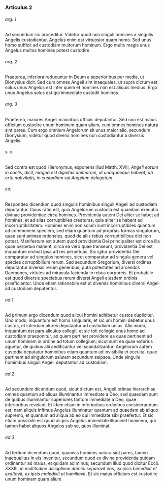 ### Articulus 2

###### arg. 1
Ad secundum sic proceditur. Videtur quod non singuli homines a singulis Angelis custodiantur. Angelus enim est virtuosior quam homo. Sed unus homo sufficit ad custodiam multorum hominum. Ergo multo magis unus Angelus multos homines potest custodire.

###### arg. 2
Praeterea, inferiora reducuntur in Deum a superioribus per media, ut Dionysius dicit. Sed cum omnes Angeli sint inaequales, ut supra dictum est, solus unus Angelus est inter quem et homines non est aliquis medius. Ergo unus Angelus solus est qui immediate custodit homines.

###### arg. 3
Praeterea, maiores Angeli maioribus officiis deputantur. Sed non est maius officium custodire unum hominem quam alium, cum omnes homines natura sint pares. Cum ergo omnium Angelorum sit unus maior alio, secundum Dionysium, videtur quod diversi homines non custodiantur a diversis Angelis.

###### s. c.
Sed contra est quod Hieronymus, exponens illud Matth. XVIII, *Angeli eorum in caelis*, dicit, *magna est dignitas animarum, ut unaquaeque habeat, ab ortu nativitatis, in custodiam sui Angelum delegatum*.

###### co.
Respondeo dicendum quod singulis hominibus singuli Angeli ad custodiam deputantur. Cuius ratio est, quia Angelorum custodia est quaedam executio divinae providentiae circa homines. Providentia autem Dei aliter se habet ad homines, et ad alias corruptibiles creaturas, quia aliter se habent ad incorruptibilitatem. Homines enim non solum sunt incorruptibiles quantum ad communem speciem, sed etiam quantum ad proprias formas singulorum, quae sunt animae rationales, quod de aliis rebus corruptibilibus dici non potest. Manifestum est autem quod providentia Dei principaliter est circa illa quae perpetuo manent, circa ea vero quae transeunt, providentia Dei est inquantum ordinat ipsa ad res perpetuas. Sic igitur providentia Dei comparatur ad singulos homines, sicut comparatur ad singula genera vel species corruptibilium rerum. Sed secundum Gregorium, diversi ordines deputantur diversis rerum generibus; puta potestates ad arcendos Daemones, virtutes ad miracula facienda in rebus corporeis. Et probabile est quod diversis speciebus rerum diversi Angeli eiusdem ordinis praeficiantur. Unde etiam rationabile est ut diversis hominibus diversi Angeli ad custodiam deputentur.

###### ad 1
Ad primum ergo dicendum quod alicui homini adhibetur custos dupliciter. Uno modo, inquantum est homo singularis, et sic uni homini debetur unus custos, et interdum plures deputantur ad custodiam unius. Alio modo, inquantum est pars alicuius collegii, et sic toti collegio unus homo ad custodiam praeponitur, ad quem pertinet providere ea quae pertinent ad unum hominem in ordine ad totum collegium; sicut sunt ea quae exterius aguntur, de quibus alii aedificantur vel scandalizantur. Angelorum autem custodia deputatur hominibus etiam quantum ad invisibilia et occulta, quae pertinent ad singulorum salutem secundum seipsos. Unde singulis hominibus singuli Angeli deputantur ad custodiam.

###### ad 2
Ad secundum dicendum quod, sicut dictum est, Angeli primae hierarchiae omnes quantum ad aliqua illuminantur immediate a Deo, sed quaedam sunt de quibus illuminantur superiores tantum immediate a Deo, quae inferioribus revelant. Et idem etiam in inferioribus ordinibus considerandum est, nam aliquis infimus Angelus illuminatur quantum ad quaedam ab aliquo supremo, et quantum ad aliqua ab eo qui immediate sibi praefertur. Et sic etiam possibile est quod aliquis Angelus immediate illuminet hominem, qui tamen habet aliquos Angelos sub se, quos illuminat.

###### ad 3
Ad tertium dicendum quod, quamvis homines natura sint pares, tamen inaequalitas in eis invenitur, secundum quod ex divina providentia quidam ordinantur ad maius, et quidam ad minus; secundum illud quod dicitur Eccli. XXXIII, *in multitudine disciplinae domini separavit eos, ex ipsis benedixit et exaltavit, ex ipsis maledixit et humiliavit*. Et sic maius officium est custodire unum hominem quam alium.

